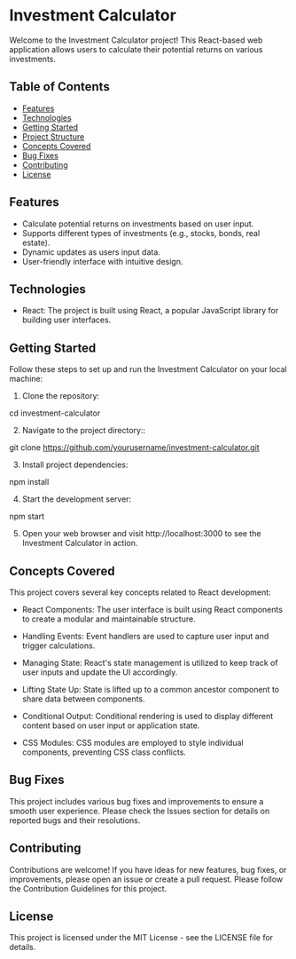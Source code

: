 # Investment Calculator

Welcome to the Investment Calculator project! This React-based web application allows users to calculate their potential returns on various investments.

## Table of Contents

- [Features](#features)
- [Technologies](#technologies)
- [Getting Started](#getting-started)
- [Project Structure](#project-structure)
- [Concepts Covered](#concepts-covered)
- [Bug Fixes](#bug-fixes)
- [Contributing](#contributing)
- [License](#license)

## Features

- Calculate potential returns on investments based on user input.
- Supports different types of investments (e.g., stocks, bonds, real estate).
- Dynamic updates as users input data.
- User-friendly interface with intuitive design.

## Technologies

- React: The project is built using React, a popular JavaScript library for building user interfaces.

## Getting Started

Follow these steps to set up and run the Investment Calculator on your local machine:

1. Clone the repository:

cd investment-calculator


2. Navigate to the project directory::

git clone https://github.com/yourusername/investment-calculator.git


3. Install project dependencies:

npm install


4. Start the development server:

npm start


5. Open your web browser and visit http://localhost:3000 to see the Investment Calculator in action.

## Concepts Covered

This project covers several key concepts related to React development:

- React Components: The user interface is built using React components to create a modular and maintainable structure.

- Handling Events: Event handlers are used to capture user input and trigger calculations.

- Managing State: React's state management is utilized to keep track of user inputs and update the UI accordingly.

- Lifting State Up: State is lifted up to a common ancestor component to share data between components.

- Conditional Output: Conditional rendering is used to display different content based on user input or application state.

- CSS Modules: CSS modules are employed to style individual components, preventing CSS class conflicts.

## Bug Fixes

This project includes various bug fixes and improvements to ensure a smooth user experience. Please check the Issues section for details on reported bugs and their resolutions.

## Contributing

Contributions are welcome! If you have ideas for new features, bug fixes, or improvements, please open an issue or create a pull request. Please follow the Contribution Guidelines for this project.

## License

This project is licensed under the MIT License - see the LICENSE file for details.
